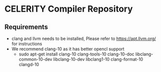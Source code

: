# CELERITY Compiler Repository

## Requirements
  * clang and llvm needs to be installed, Please refer to https://apt.llvm.org/ for instructions
  * We recommend clang-10 as it has better opencl support
    * sudo apt-get install clang-10 clang-tools-10 clang-10-doc libclang-common-10-dev libclang-10-dev libclang1-10 clang-format-10 clangd-10
